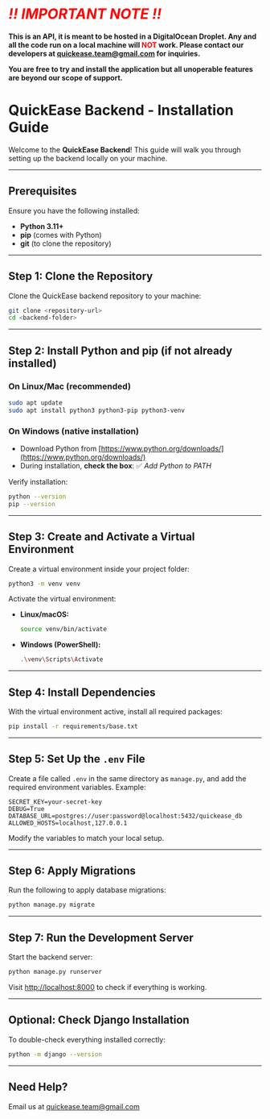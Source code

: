 # **<span style="color:red">_!! IMPORTANT NOTE !!_</span>**

**This is an API, it is meant to be hosted in a DigitalOcean Droplet. Any and all the code run on a local machine will <span style="color:red">NOT</span> work. Please contact our developers at quickease.team@gmail.com for inquiries.**

**You are free to try and install the application but all unoperable features are beyond our scope of support.**

# QuickEase Backend - Installation Guide

Welcome to the **QuickEase Backend**! This guide will walk you through setting up the backend locally on your machine.

---

## Prerequisites

Ensure you have the following installed:

- **Python 3.11+**
- **pip** (comes with Python)
- **git** (to clone the repository)

---

## Step 1: Clone the Repository

Clone the QuickEase backend repository to your machine:

```bash
git clone <repository-url>
cd <backend-folder>
```

---

## Step 2: Install Python and pip (if not already installed)

### On Linux/Mac (recommended)

```bash
sudo apt update
sudo apt install python3 python3-pip python3-venv
```

### On Windows (native installation)

- Download Python from [https://www.python.org/downloads/](https://www.python.org/downloads/)
- During installation, **check the box**: ✅ _Add Python to PATH_

Verify installation:

```bash
python --version
pip --version
```

---

## Step 3: Create and Activate a Virtual Environment

Create a virtual environment inside your project folder:

```bash
python3 -m venv venv
```

Activate the virtual environment:

- **Linux/macOS:**
  ```bash
  source venv/bin/activate
  ```
- **Windows (PowerShell):**
  ```bash
  .\venv\Scripts\Activate
  ```

---

## Step 4: Install Dependencies

With the virtual environment active, install all required packages:

```bash
pip install -r requirements/base.txt
```

---

## Step 5: Set Up the `.env` File

Create a file called `.env` in the same directory as `manage.py`, and add the required environment variables. Example:

```
SECRET_KEY=your-secret-key
DEBUG=True
DATABASE_URL=postgres://user:password@localhost:5432/quickease_db
ALLOWED_HOSTS=localhost,127.0.0.1
```

Modify the variables to match your local setup.

---

## Step 6: Apply Migrations

Run the following to apply database migrations:

```bash
python manage.py migrate
```

---

## Step 7: Run the Development Server

Start the backend server:

```bash
python manage.py runserver
```

Visit [http://localhost:8000](http://localhost:8000) to check if everything is working.

---

## Optional: Check Django Installation

To double-check everything installed correctly:

```bash
python -m django --version
```

---

## Need Help?

Email us at quickease.team@gmail.com
